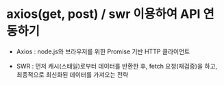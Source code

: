 # axios(get, post) / swr 이용하여 API 연동하기

- Axios : node.js와 브라우저를 위한 Promise 기반 HTTP 클라이언트

- SWR : 먼저 캐시(스태일)로부터 데이터를 반환한 후, fetch 요청(재검증)을 하고, 최종적으로 최신화된 데이터를 가져오는 전략

